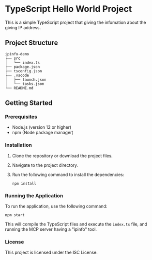 # TypeScript Hello World Project

This is a simple TypeScript project that giving the infomation about the giving IP address. 

## Project Structure

```
ipinfo-demo
├── src
│   └── index.ts
├── package.json
├── tsconfig.json
├── .vscode
│   ├── launch.json
│   └── tasks.json
└── README.md
```

## Getting Started

### Prerequisites

- Node.js (version 12 or higher)
- npm (Node package manager)

### Installation

1. Clone the repository or download the project files.
2. Navigate to the project directory.
3. Run the following command to install the dependencies:

   ```
   npm install
   ```

### Running the Application

To run the application, use the following command:

```
npm start
```

This will compile the TypeScript files and execute the `index.ts` file, and running the MCP server having a "ipinfo" tool.

### License

This project is licensed under the ISC License.